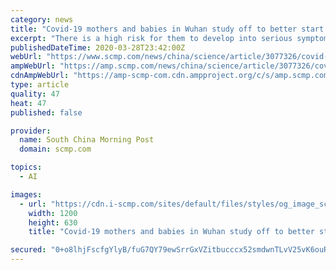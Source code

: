 ```yaml
---
category: news
title: "Covid-19 mothers and babies in Wuhan study off to better start than those during Sars outbreak, doctors report in Lancet"
excerpt: "There is a high risk for them to develop into serious symptoms [of the coronavirus].” Purchase the China AI Report 2020 brought to you by SCMP Research and enjoy a 20% discount (original price US$400). This 60-page all new intelligence report gives you first-hand insights and analysis into the latest industry developments and intelligence ..."
publishedDateTime: 2020-03-28T23:42:00Z
webUrl: "https://www.scmp.com/news/china/science/article/3077326/covid-19-mothers-and-babies-wuhan-study-better-start-those"
ampWebUrl: "https://amp.scmp.com/news/china/science/article/3077326/covid-19-mothers-and-babies-wuhan-study-better-start-those"
cdnAmpWebUrl: "https://amp-scmp-com.cdn.ampproject.org/c/s/amp.scmp.com/news/china/science/article/3077326/covid-19-mothers-and-babies-wuhan-study-better-start-those"
type: article
quality: 47
heat: 47
published: false

provider:
  name: South China Morning Post
  domain: scmp.com

topics:
  - AI

images:
  - url: "https://cdn.i-scmp.com/sites/default/files/styles/og_image_scmp_generic/public/d8/images/methode/2020/03/28/c4da0392-6f42-11ea-b0ed-5e14cf8eb9e1_image_hires_142215.jpg?itok=4VmM3-XZ&v=1585376543"
    width: 1200
    height: 630
    title: "Covid-19 mothers and babies in Wuhan study off to better start than those during Sars outbreak, doctors report in Lancet"

secured: "0+o8lhjFscfgYlyB/fuG7QY79ewSrrGxVZitbucccx52smdwnTLvV25vK6ouRNRlt2W5bMwsJFrVJnatKZr4D+KbG0cr+wwnyJsU7X94zu8bQgv4uqSjCM+jGXoYFhOfs+BnmbYOSoJeeDzerrSfRND+ZHJjmYrFZCIJvbfVd/9WN9ve3UTxq7lvtqU82DOJWLi9qiCRI+DJDEfORAVp4uIXuIJFX29mkt8dwt9gvAUWzXNFKGLhjK/LIvJG9pP2HTVgXGhhOyPGFBUnfe8rlYrJSjuedELhRoM47etbCnd3WXoWKZtwLRb/4Y8YmSbm;rXOQaIyHffpQcoiUtybPjA=="
---
```


